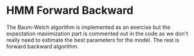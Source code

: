 # HMM Forward Backward

The Baum-Welch algorithm is implemented as an exercise but the expectation maximization part is commented out in the code as we don't really need to estimate the best parameters for the model. The rest is forward backward algorithm.
